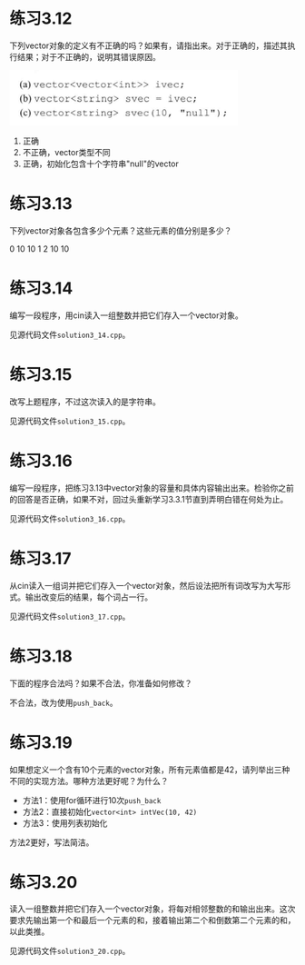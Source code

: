 # 练习3.12

下列vector对象的定义有不正确的吗？如果有，请指出来。对于正确的，描述其执行结果；对于不正确的，说明其错误原因。

![](res/1.png)

1. 正确
2. 不正确，vector类型不同
3. 正确，初始化包含十个字符串"null"的vector

# 练习3.13

下列vector对象各包含多少个元素？这些元素的值分别是多少？

0 10 10 1 2 10 10

# 练习3.14

编写一段程序，用cin读入一组整数并把它们存入一个vector对象。

见源代码文件`solution3_14.cpp`。

# 练习3.15

改写上题程序，不过这次读入的是字符串。

见源代码文件`solution3_15.cpp`。

# 练习3.16

编写一段程序，把练习3.13中vector对象的容量和具体内容输出出来。检验你之前的回答是否正确，如果不对，回过头重新学习3.3.1节直到弄明白错在何处为止。

见源代码文件`solution3_16.cpp`。

# 练习3.17

从cin读入一组词并把它们存入一个vector对象，然后设法把所有词改写为大写形式。输出改变后的结果，每个词占一行。

见源代码文件`solution3_17.cpp`。

# 练习3.18

下面的程序合法吗？如果不合法，你准备如何修改？

不合法，改为使用`push_back`。

# 练习3.19

如果想定义一个含有10个元素的vector对象，所有元素值都是42，请列举出三种不同的实现方法。哪种方法更好呢？为什么？

* 方法1：使用for循环进行10次`push_back`
* 方法2：直接初始化`vector<int> intVec(10, 42)`
* 方法3：使用列表初始化

方法2更好，写法简洁。

# 练习3.20

读入一组整数并把它们存入一个vector对象，将每对相邻整数的和输出出来。这次要求先输出第一个和最后一个元素的和，接着输出第二个和倒数第二个元素的和，以此类推。

见源代码文件`solution3_20.cpp`。
